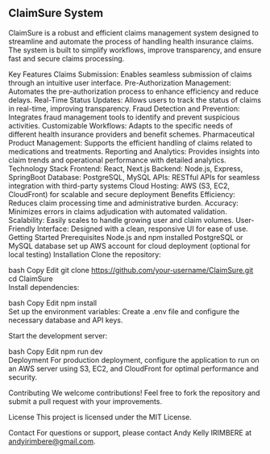 ## ClaimSure System
ClaimSure is a robust and efficient claims management system designed to streamline and automate the process of handling health insurance claims. The system is built to simplify workflows, improve transparency, and ensure fast and secure claims processing.

Key Features
Claims Submission: Enables seamless submission of claims through an intuitive user interface.
Pre-Authorization Management: Automates the pre-authorization process to enhance efficiency and reduce delays.
Real-Time Status Updates: Allows users to track the status of claims in real-time, improving transparency.
Fraud Detection and Prevention: Integrates fraud management tools to identify and prevent suspicious activities.
Customizable Workflows: Adapts to the specific needs of different health insurance providers and benefit schemes.
Pharmaceutical Product Management: Supports the efficient handling of claims related to medications and treatments.
Reporting and Analytics: Provides insights into claim trends and operational performance with detailed analytics.
Technology Stack
Frontend: React, Next.js
Backend: Node.js, Express, SpringBoot
Database: PostgreSQL, MySQL
APIs: RESTful APIs for seamless integration with third-party systems
Cloud Hosting: AWS (S3, EC2, CloudFront) for scalable and secure deployment
Benefits
Efficiency: Reduces claim processing time and administrative burden.
Accuracy: Minimizes errors in claims adjudication with automated validation.
Scalability: Easily scales to handle growing user and claim volumes.
User-Friendly Interface: Designed with a clean, responsive UI for ease of use.
Getting Started
Prerequisites
Node.js and npm installed
PostgreSQL or MySQL database set up
AWS account for cloud deployment (optional for local testing)
Installation
Clone the repository:

bash
Copy
Edit
git clone https://github.com/your-username/ClaimSure.git  
cd ClaimSure  
Install dependencies:

bash
Copy
Edit
npm install  
Set up the environment variables:
Create a .env file and configure the necessary database and API keys.

Start the development server:

bash
Copy
Edit
npm run dev  
Deployment
For production deployment, configure the application to run on an AWS server using S3, EC2, and CloudFront for optimal performance and security.

Contributing
We welcome contributions! Feel free to fork the repository and submit a pull request with your improvements.

License
This project is licensed under the MIT License.

Contact
For questions or support, please contact Andy Kelly IRIMBERE at andyirimbere@gmail.com.